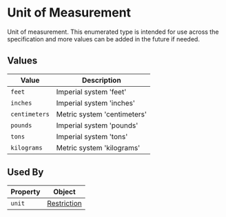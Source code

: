 # Unit of Measurement
Unit of measurement. This enumerated type is intended for use across the specification and more values can be added in the future if needed.

## Values
Value | Description
--- | ---
`feet` | Imperial system 'feet'
`inches` | Imperial system 'inches'
`centimeters` | Metric system 'centimeters'
`pounds` | Imperial system 'pounds'
`tons` | Imperial system 'tons'
`kilograms` | Metric system 'kilograms'

## Used By
Property | Object
--- | ---
`unit` | [Restriction](/spec-content/objects/Restriction.md)
